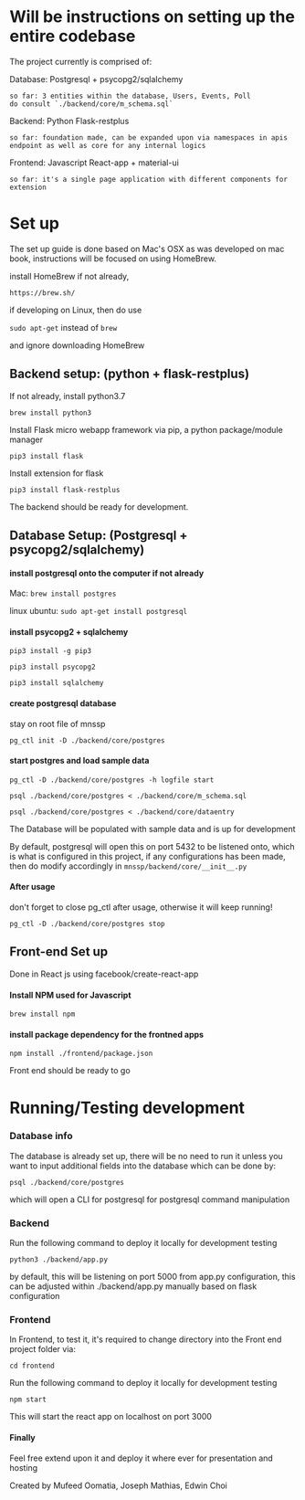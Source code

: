# Will be instructions on setting up the entire codebase
The project currently is comprised of:

Database: Postgresql + psycopg2/sqlalchemy

    so far: 3 entities within the database, Users, Events, Poll
    do consult `./backend/core/m_schema.sql`

Backend: Python Flask-restplus 

    so far: foundation made, can be expanded upon via namespaces in apis endpoint as well as core for any internal logics

Frontend: Javascript React-app + material-ui
    
    so far: it's a single page application with different components for extension

# Set up
The set up guide is done based on Mac's OSX as was developed on mac book, instructions will be focused on using HomeBrew. 

install HomeBrew if not already, 

`https://brew.sh/`

if developing on Linux, then do use 

`sudo apt-get` instead of `brew`

and ignore downloading HomeBrew

## Backend setup: (python + flask-restplus)
If not already, install python3.7

`brew install python3`

Install Flask micro webapp framework via pip, a python package/module manager

`pip3 install flask`

Install extension for flask

`pip3 install flask-restplus`

The backend should be ready for development.

## Database Setup: (Postgresql + psycopg2/sqlalchemy)
#### install postgresql onto the computer if not already
Mac: `brew install postgres`

linux ubuntu: `sudo apt-get install postgresql`

#### install psycopg2 + sqlalchemy
`pip3 install -g pip3`

`pip3 install psycopg2`

`pip3 install sqlalchemy`

#### create postgresql database
stay on root file of mnssp

`pg_ctl init -D ./backend/core/postgres`

#### start postgres and load sample data
`pg_ctl -D ./backend/core/postgres -h logfile start`

`psql ./backend/core/postgres < ./backend/core/m_schema.sql`

`psql ./backend/core/postgres < ./backend/core/dataentry`

The Database will be populated with sample data and is up for development

By default, postgresql will open this on port 5432 to be listened onto, which is what is configured in this project, if any configurations has been made, then do modify accordingly in `mnssp/backend/core/__init__.py`

#### After usage
don't forget to close pg_ctl after usage, otherwise it will keep running!

`pg_ctl -D ./backend/core/postgres stop`



## Front-end Set up
Done in React js using facebook/create-react-app

#### Install NPM used for Javascript

`brew install npm`

#### install package dependency for the frontned apps

`npm install ./frontend/package.json` 

Front end should be ready to go

# Running/Testing development
### Database info
The database is already set up, there will be no need to run it unless you want to input additional fields into the database which can be done by:

`psql ./backend/core/postgres`

which will open a CLI for postgresql for postgresql command manipulation

### Backend
Run the following command to deploy it locally for development testing

`python3 ./backend/app.py`

by default, this will be listening on port 5000 from app.py configuration, this can be adjusted within ./backend/app.py manually based on flask configuration

### Frontend
In Frontend, to test it, it's required to change directory into the Front end project folder via:

`cd frontend`

Run the following command to deploy it locally for development testing

`npm start`

This will start the react app on localhost on port 3000

#### Finally

Feel free extend upon it and deploy it where ever for presentation and hosting

Created by Mufeed Oomatia, Joseph Mathias, Edwin Choi